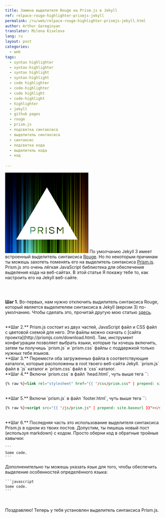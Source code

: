 ```yaml
---
title: Замена выделителя Rouge на Prism.js в Jekyll
ref: relpace-rouge-highlighter-prismjs-jekyll
permalink: /ru/web/relpace-rouge-highlighter-prismjs-jekyll.html
author: Arthur Gareginyan
translator: Milena Kiseleva
lang: ru
layout: post
categories:
  - web
tags:
  - syntax highlighter
  - syntax-highlighter
  - syntax highlight
  - syntax-highlight
  - code highlighter
  - code-highlighter
  - code highlight
  - code-highlight
  - highlighter
  - jekyll
  - github pages
  - rouge
  - prism.js
  - подсветка синтаксиса
  - выделитель синтаксиса
  - синтаксис
  - подсветка кода
  - выделитель кода
  - код

---
```


![thumb](/images/thumbnail/prismjs.png)
По умолчанию Jekyll 3 имеет встроенный выделитель синтаксиса [Rouge](http://rouge.jneen.net/). Но по некоторым причинам ты можешь захотеть поменять его на выделитель синтаксиса [Prism.js](http://prismjs.com). Prism.js это очень лёгкая JavaScript библиотека для обеспечения выделения кода на веб-сайтах. В этой статье Я покажу тебе то, как настроить его на Jekyll веб-сайте.

<br>
<br>

**Шаг 1.** Во-первых, нам нужно отключить выдилитель синтаксиса Rouge, который является выделителем синтаксиса в Jekyll (версии 3) по-умолчанию. Чтобы сделать это, прочитай другую мою статью [здесь](http://mycyberuniverse.com/web/disable-rouge-syntax-highlighter.html).


<br>
**Шаг 2.** Prism.js состоит из двух частей, JavaScript файл и CSS файл с цветовой схемой для него. Эти файлы можно скачать с [сайта проекта](http://prismjs.com/download.html). Там, инструмент конфигурации позволяет выбрать языки, которые ты хочешь включить, затем ты получишь `prism.js` и `prism.css` файлы с поддержкой только нужных тебе языков.


<br>
**Шаг 3.** Перемести оба загруженных файла в соответствующие каталоги, которые расположены в root твоего веб-сайта Jekyll. `prism.js` файл в `js` каталог и `prism.css` файл в `css` каталог.


<br>
**Шаг 4.** Включи `prism.css` в файл `head.html`, чуть выше тега `</head>`:

```html
{% raw %}<link rel="stylesheet" href="{{ "/css/prism.css" | prepend: site.baseurl }}">{% endraw %}
```


<br>
**Шаг 5.** Включи `prism.js` в файл `footer.html`, чуть выше тега `</footer>`:

```html
{% raw %}<script src="{{ "/js/prism.js" | prepend: site.baseurl }}"></script>{% endraw %}
```


<br>
**Шаг 6.** Последняя часть это использование выделителя синтаксиса Prism.js в одном из твоих постов. Допустим, ты пишешь новый пост (используя markdown) с кодом. Просто оберни код в обратные тройные кавычки:

	```
	Some code.
	```

Дополненительно ты можешь указать язык для того, чтобы обеспечить выделение особенностей определённого языка:

	```javascript
	Some code.
	```

<br>

Поздравляю! Теперь у тебя установлен выделитель синтаксиса Prism.js.
